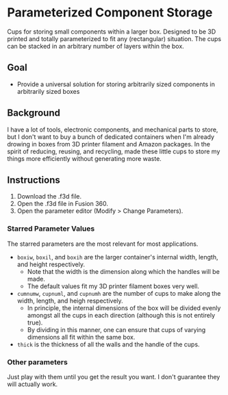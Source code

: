 # Parameterized Component Storage
Cups for storing small components within a larger box. Designed to be 3D printed and totally parameterized to fit any (rectangular) situation.
The cups can be stacked in an arbitrary number of layers within the box.

## Goal
- Provide a universal solution for storing arbitrarily sized components in arbitrarily sized boxes

## Background
I have a lot of tools, electronic components, and mechanical parts to store, but I don't want to buy a bunch of dedicated containers when I'm already drowing in boxes from 3D printer filament and Amazon packages. In the spirit of reducing, reusing, and recycling, made these little cups to store my things more efficiently without generating more waste. 

## Instructions
1. Download the .f3d file.
1. Open the .f3d file in Fusion 360.
1. Open the parameter editor (Modify > Change Parameters).

### Starred Parameter Values
The starred parameters are the most relevant for most applications. 
- `boxiw`, `boxil`, and `boxih` are the larger container's internal width, length, and height respectively.
  - Note that the width is the dimension along which the handles will be made.
  - The default values fit my 3D printer filament boxes very well.
- `cumnumw`, `cupnuml`, and `cupnumh` are the number of cups to make along the width, length, and heigh respectively.
  - In principle, the internal dimensions of the box will be divided evenly amongst all the cups in each direction (although this is not entirely true).
  - By dividing in this manner, one can ensure that cups of varying dimensions all fit within the same box. 
- `thick` is the thickness of all the walls and the handle of the cups. 

### Other parameters
Just play with them until you get the result you want. I don't guarantee they will actually work. 
